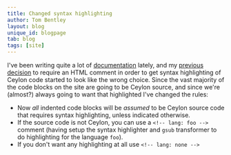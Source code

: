 ```yaml
---
title: Changed syntax highlighting
author: Tom Bentley
layout: blog
unique_id: blogpage
tab: blog
tags: [site]
---
```


I've been writing quite a lot of [documentation](/documentation/reference) 
lately, and my [previous decision](/blog/2011/09/26/site-improvements) to require an HTML
comment in order to get syntax highlighting of Ceylon code started to look 
like the wrong choice. 
Since the vast majority of the code blocks on the site are going 
to be Ceylon source, and since we're (almost?) always going to want that
highlighted I've changed the rules:

* Now *all* indented code blocks will be *assumed* to be Ceylon source code
  that requires syntax highlighting, unless indicated otherwise.
* If the source code is not Ceylon, you can use a `<!-- lang: foo -->`
  comment (having setup the syntax highlighter and `gsub` transformer
  to do highlighting for the language `foo`).
* If you don't want any highlighting at all use `<!-- lang: none -->`

